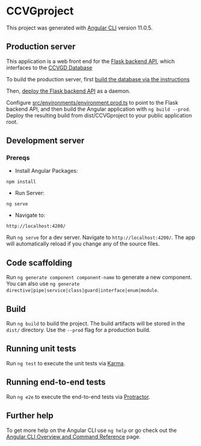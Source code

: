 # CCVGproject

This project was generated with [Angular CLI](https://github.com/angular/angular-cli) version 11.0.5.

## Production server

This application is a web front end for the [Flask backend API](https://github.com/ulsdevteam/ccvgd-backend/), which interfaces to the [CCVGD Database](https://github.com/ulsdevteam/ccvgd-database/)

To build the production server, first [build the database via the instructions](https://github.com/ulsdevteam/ccvgd-database/tree/master/pythonScript)

Then, [deploy the Flask backend API](https://github.com/ulsdevteam/ccvgd-backend/) as a daemon.

Configure [src/environments/environment.prod.ts](https://github.com/ulsdevteam/ccvgd-frontend/blob/frontend_master/src/environments/environment.prod.ts) to point to the Flask backend API, and then build the Angular application with `ng build --prod`.  Deploy the resulting build from dist/CCVGproject to your public application root.

## Development server

### Prereqs

- Install Angular Packages:

````
npm install
````

- Run Server:

````
ng serve
````

- Navigate to:

````
http://localhost:4200/
````

Run `ng serve` for a dev server. Navigate to `http://localhost:4200/`. The app will automatically reload if you change any of the source files.

## Code scaffolding

Run `ng generate component component-name` to generate a new component. You can also use `ng generate directive|pipe|service|class|guard|interface|enum|module`.

## Build

Run `ng build` to build the project. The build artifacts will be stored in the `dist/` directory. Use the `--prod` flag for a production build.

## Running unit tests

Run `ng test` to execute the unit tests via [Karma](https://karma-runner.github.io).

## Running end-to-end tests

Run `ng e2e` to execute the end-to-end tests via [Protractor](http://www.protractortest.org/).

## Further help

To get more help on the Angular CLI use `ng help` or go check out the [Angular CLI Overview and Command Reference](https://angular.io/cli) page.
